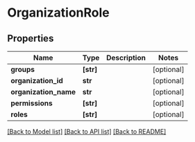# OrganizationRole


## Properties
Name | Type | Description | Notes
------------ | ------------- | ------------- | -------------
**groups** | **[str]** |  | [optional] 
**organization_id** | **str** |  | [optional] 
**organization_name** | **str** |  | [optional] 
**permissions** | **[str]** |  | [optional] 
**roles** | **[str]** |  | [optional] 

[[Back to Model list]](../README.md#documentation-for-models) [[Back to API list]](../README.md#documentation-for-api-endpoints) [[Back to README]](../README.md)



